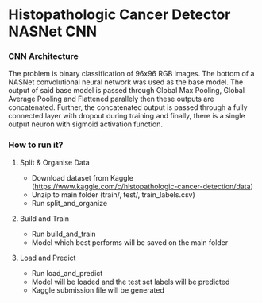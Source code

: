 # Histopathologic Cancer Detector NASNet CNN



### CNN Architecture
The problem is binary classification of 96x96 RGB images.
The bottom of a NASNet convolutional neural network was used as the base model. The output of said base model is passed through Global Max Pooling, Global Average Pooling and Flattened parallely then these outputs are concatenated. Further, the concatenated output is passed through a fully connected layer with dropout during training and finally, there is a single output neuron with sigmoid activation function.



### How to run it?

1. Split & Organise Data
   - Download dataset from Kaggle (https://www.kaggle.com/c/histopathologic-cancer-detection/data)
   - Unzip to main folder (train/, test/, train_labels.csv)
   - Run split_and_organize
   
2. Build and Train
   - Run build_and_train
   - Model which best performs will be saved on the main folder
   
3. Load and Predict
   - Run load_and_predict
   - Model will be loaded and the test set labels will be predicted
   - Kaggle submission file will be generated

